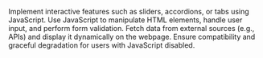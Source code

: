 Implement interactive features such as sliders, accordions, or tabs using JavaScript.
Use JavaScript to manipulate HTML elements, handle user input, and perform form validation.
Fetch data from external sources (e.g., APIs) and display it dynamically on the webpage.
Ensure compatibility and graceful degradation for users with JavaScript disabled.
